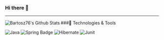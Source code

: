 ### Hi there 👋

---
<img align="left" alt="Bartosz76's Github Stats" src="https://github-readme-stats.vercel.app/api?username=Bartosz76&show_icons=true&theme=synthwave"/>

###🔧 Technologies & Tools

![Java](https://img.shields.io/badge/-java-3f4441?style=for-the-badge&logo=java&color=orange) 
![Spring Badge](https://img.shields.io/badge/Spring-6DB33F?style=for-the-badge&logo=spring&logoColor=white) 
![Hibernate](https://img.shields.io/badge/-Hibernate-3f4441?style=for-the-badge&logo=Hibernate&color=blue) 
![Junit](https://img.shields.io/badge/-Junit-1ED760?style=for-the-badge&logo=Junit)
